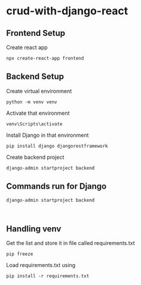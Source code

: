 # crud-with-django-react

## Frontend Setup

Create react app

```
npx create-react-app frontend
```

## Backend Setup

Create virtual environment

```
python -m venv venv
```

Activate that environment

```
venv\Scripts\activate
```

Install Django in that environment

```
pip install django djangorestframework
```

Create backend project

```
django-admin startproject backend
```

## Commands run for Django

```
django-admin startproject backend



```

## Handling venv

Get the list and store it in file called requirements.txt

```
pip freeze
```

Load requirements.txt using

```
pip install -r requirements.txt
```
